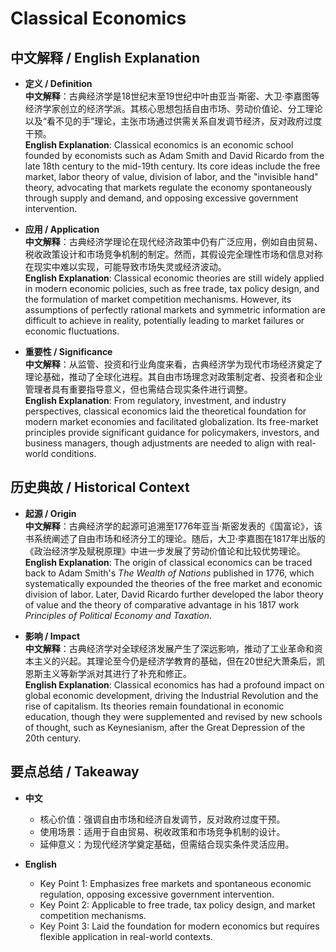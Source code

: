 # Classical Economics

## 中文解释 / English Explanation

* **定义 / Definition**  
  **中文解释**：古典经济学是18世纪末至19世纪中叶由亚当·斯密、大卫·李嘉图等经济学家创立的经济学派。其核心思想包括自由市场、劳动价值论、分工理论以及“看不见的手”理论，主张市场通过供需关系自发调节经济，反对政府过度干预。  
  **English Explanation**: Classical economics is an economic school founded by economists such as Adam Smith and David Ricardo from the late 18th century to the mid-19th century. Its core ideas include the free market, labor theory of value, division of labor, and the "invisible hand" theory, advocating that markets regulate the economy spontaneously through supply and demand, and opposing excessive government intervention.

* **应用 / Application**  
  **中文解释**：古典经济学理论在现代经济政策中仍有广泛应用，例如自由贸易、税收政策设计和市场竞争机制的制定。然而，其假设完全理性市场和信息对称在现实中难以实现，可能导致市场失灵或经济波动。  
  **English Explanation**: Classical economic theories are still widely applied in modern economic policies, such as free trade, tax policy design, and the formulation of market competition mechanisms. However, its assumptions of perfectly rational markets and symmetric information are difficult to achieve in reality, potentially leading to market failures or economic fluctuations.

* **重要性 / Significance**  
  **中文解释**：从监管、投资和行业角度来看，古典经济学为现代市场经济奠定了理论基础，推动了全球化进程。其自由市场理念对政策制定者、投资者和企业管理者具有重要指导意义，但也需结合现实条件进行调整。  
  **English Explanation**: From regulatory, investment, and industry perspectives, classical economics laid the theoretical foundation for modern market economies and facilitated globalization. Its free-market principles provide significant guidance for policymakers, investors, and business managers, though adjustments are needed to align with real-world conditions.

## 历史典故 / Historical Context

* **起源 / Origin**  
  **中文解释**：古典经济学的起源可追溯至1776年亚当·斯密发表的《国富论》，该书系统阐述了自由市场和经济分工的理论。随后，大卫·李嘉图在1817年出版的《政治经济学及赋税原理》中进一步发展了劳动价值论和比较优势理论。  
  **English Explanation**: The origin of classical economics can be traced back to Adam Smith's *The Wealth of Nations* published in 1776, which systematically expounded the theories of the free market and economic division of labor. Later, David Ricardo further developed the labor theory of value and the theory of comparative advantage in his 1817 work *Principles of Political Economy and Taxation*.

* **影响 / Impact**  
  **中文解释**：古典经济学对全球经济发展产生了深远影响，推动了工业革命和资本主义的兴起。其理论至今仍是经济学教育的基础，但在20世纪大萧条后，凯恩斯主义等新学派对其进行了补充和修正。  
  **English Explanation**: Classical economics has had a profound impact on global economic development, driving the Industrial Revolution and the rise of capitalism. Its theories remain foundational in economic education, though they were supplemented and revised by new schools of thought, such as Keynesianism, after the Great Depression of the 20th century.

## 要点总结 / Takeaway

* **中文**  
  - 核心价值：强调自由市场和经济自发调节，反对政府过度干预。  
  - 使用场景：适用于自由贸易、税收政策和市场竞争机制的设计。  
  - 延伸意义：为现代经济学奠定基础，但需结合现实条件灵活应用。  

* **English**  
  - Key Point 1: Emphasizes free markets and spontaneous economic regulation, opposing excessive government intervention.  
  - Key Point 2: Applicable to free trade, tax policy design, and market competition mechanisms.  
  - Key Point 3: Laid the foundation for modern economics but requires flexible application in real-world contexts.